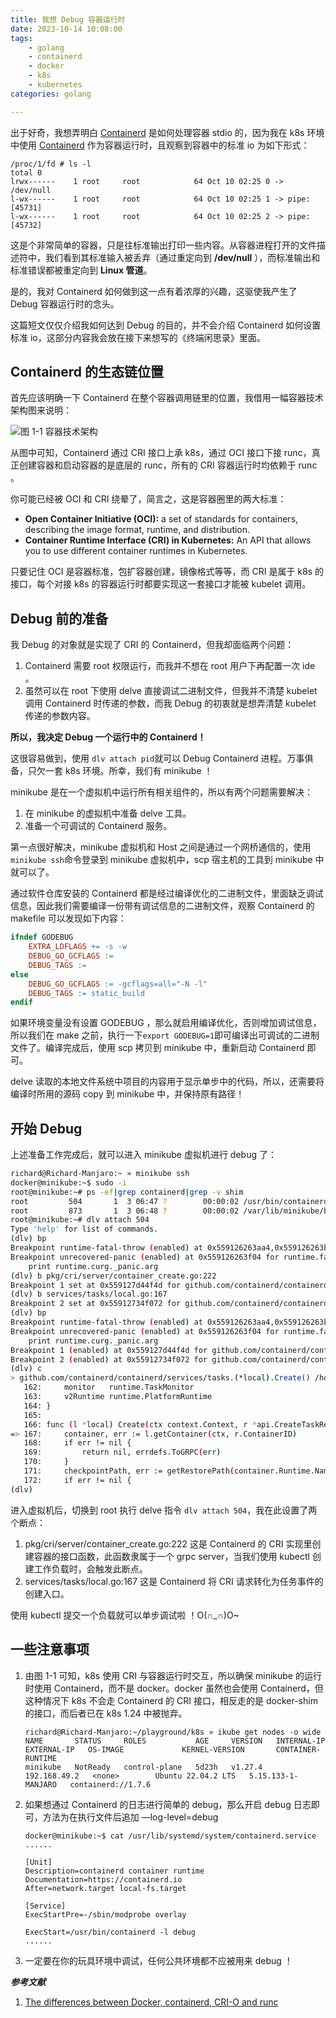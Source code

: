 ```yaml
---
title: 我想 Debug 容器运行时
date: 2023-10-14 10:08:00
tags:
    - golang
    - containerd
    - docker
    - k8s
    - kubernetes
categories: golang

---
```


出于好奇，我想弄明白  [Containerd](https://github.com/containerd/containerd) 是如何处理容器 stdio 的，因为我在 k8s 环境中使用 [Containerd](https://github.com/containerd/containerd) 作为容器运行时，且观察到容器中的标准 io 为如下形式：

```shell
/proc/1/fd # ls -l
total 0
lrwx------    1 root     root            64 Oct 10 02:25 0 -> /dev/null
l-wx------    1 root     root            64 Oct 10 02:25 1 -> pipe:[45731]
l-wx------    1 root     root            64 Oct 10 02:25 2 -> pipe:[45732]
```

这是个非常简单的容器，只是往标准输出打印一些内容。从容器进程打开的文件描述符中，我们看到其标准输入被丢弃（通过重定向到 **/dev/null** ），而标准输出和标准错误都被重定向到 **Linux 管道**。

是的，我对 Containerd 如何做到这一点有着浓厚的兴趣，这驱使我产生了 Debug 容器运行时的念头。

这篇短文仅仅介绍我如何达到 Debug 的目的，并不会介绍 Containerd 如何设置标准 io，这部分内容我会放在接下来想写的《终端闲思录》里面。

## Containerd 的生态链位置

首先应该明确一下 Containerd 在整个容器调用链里的位置，我借用一幅容器技术架构图来说明：

![图 1-1 容器技术架构](https://qiniu.liupzmin.com/container.png)

从图中可知，Containerd 通过 CRI 接口上承 k8s，通过 OCI 接口下接 runc，真正创建容器和启动容器的是底层的 runc，所有的 CRI 容器运行时均依赖于 runc 。

你可能已经被 OCI 和 CRI 绕晕了，简言之，这是容器圈里的两大标准：

- **Open Container Initiative (OCI):** a set of standards for containers, describing the image format, runtime, and distribution.
- **Container Runtime Interface (CRI) in Kubernetes:** An API that allows you to use different container runtimes in Kubernetes.

只要记住 OCI 是容器标准，包扩容器创建，镜像格式等等，而 CRI 是属于 k8s 的接口，每个对接 k8s 的容器运行时都要实现这一套接口才能被 kubelet 调用。

## Debug 前的准备

我 Debug 的对象就是实现了 CRI 的 Containerd，但我却面临两个问题：

1. Containerd 需要 root 权限运行，而我并不想在 root 用户下再配置一次 ide 。
2. 虽然可以在 root 下使用 delve 直接调试二进制文件，但我并不清楚 kubelet 调用 Containerd 时传递的参数，而我 Debug 的初衷就是想弄清楚 kubelet 传递的参数内容。

**所以，我决定 Debug 一个运行中的 Containerd！**

这很容易做到，使用 `dlv attach pid`就可以 Debug Containerd 进程。万事俱备，只欠一套 k8s 环境。所幸，我们有 minikube ！

minikube 是在一个虚拟机中运行所有相关组件的，所以有两个问题需要解决：

1. 在 minikube 的虚拟机中准备 delve 工具。
2. 准备一个可调试的 Containerd 服务。

第一点很好解决，minikube 虚拟机和 Host 之间是通过一个网桥通信的，使用`minikube ssh`命令登录到 minikube 虚拟机中，scp 宿主机的工具到 minikube 中就可以了。

通过软件仓库安装的 Containerd 都是经过编译优化的二进制文件，里面缺乏调试信息，因此我们需要编译一份带有调试信息的二进制文件，观察 Containerd 的 makefile 可以发现如下内容：

```makefile
ifndef GODEBUG
	EXTRA_LDFLAGS += -s -w
	DEBUG_GO_GCFLAGS :=
	DEBUG_TAGS :=
else
	DEBUG_GO_GCFLAGS := -gcflags=all="-N -l"
	DEBUG_TAGS := static_build
endif
```

如果环境变量没有设置 GODEBUG ，那么就启用编译优化，否则增加调试信息，所以我们在 make 之前，执行一下`export GODEBUG=1`即可编译出可调试的二进制文件了。编译完成后，使用 scp 拷贝到 minikube 中，重新启动 Containerd 即可。

delve 读取的本地文件系统中项目的内容用于显示单步中的代码，所以，还需要将编译时所用的源码 copy 到 minikube 中，并保持原有路径！

## 开始 Debug

上述准备工作完成后，就可以进入 minikube 虚拟机进行 debug 了：

```bash
richard@Richard-Manjaro:~ » minikube ssh
docker@minikube:~$ sudo -i
root@minikube:~# ps -ef|grep containerd|grep -v shim
root         504       1  3 06:47 ?        00:00:02 /usr/bin/containerd -l debug
root         873       1  3 06:48 ?        00:00:02 /var/lib/minikube/binaries/v1.27.4/kubelet --bootstrap-kubeconfig=/etc/kubernetes/bootstrap-kubelet.conf --config=/var/lib/kubelet/config.yaml --container-runtime-endpoint=unix:///run/containerd/containerd.sock --hostname-override=minikube --kubeconfig=/etc/kubernetes/kubelet.conf --node-ip=192.168.49.2
root@minikube:~# dlv attach 504
Type 'help' for list of commands.
(dlv) bp
Breakpoint runtime-fatal-throw (enabled) at 0x559126263aa4,0x559126263b84 for (multiple functions)() <multiple locations>:0 (0)
Breakpoint unrecovered-panic (enabled) at 0x559126263f04 for runtime.fatalpanic() /usr/lib/go/src/runtime/panic.go:1188 (0)
	print runtime.curg._panic.arg
(dlv) b pkg/cri/server/container_create.go:222
Breakpoint 1 set at 0x559127d44f4d for github.com/containerd/containerd/pkg/cri/server.(*criService).CreateContainer() /home/richard/opensource/containerd/pkg/cri/server/container_create.go:222
(dlv) b services/tasks/local.go:167
Breakpoint 2 set at 0x55912734f072 for github.com/containerd/containerd/services/tasks.(*local).Create() /home/richard/opensource/containerd/services/tasks/local.go:167
(dlv) bp
Breakpoint runtime-fatal-throw (enabled) at 0x559126263aa4,0x559126263b84 for (multiple functions)() <multiple locations>:0 (0)
Breakpoint unrecovered-panic (enabled) at 0x559126263f04 for runtime.fatalpanic() /usr/lib/go/src/runtime/panic.go:1188 (0)
	print runtime.curg._panic.arg
Breakpoint 1 (enabled) at 0x559127d44f4d for github.com/containerd/containerd/pkg/cri/server.(*criService).CreateContainer() /home/richard/opensource/containerd/pkg/cri/server/container_create.go:222 (0)
Breakpoint 2 (enabled) at 0x55912734f072 for github.com/containerd/containerd/services/tasks.(*local).Create() /home/richard/opensource/containerd/services/tasks/local.go:167 (0)
(dlv) c
> github.com/containerd/containerd/services/tasks.(*local).Create() /home/richard/opensource/containerd/services/tasks/local.go:167 (hits goroutine(2264):1 total:1) (PC: 0x55912734f072)
   162:		monitor   runtime.TaskMonitor
   163:		v2Runtime runtime.PlatformRuntime
   164:	}
   165:	
   166:	func (l *local) Create(ctx context.Context, r *api.CreateTaskRequest, _ ...grpc.CallOption) (*api.CreateTaskResponse, error) {
=> 167:		container, err := l.getContainer(ctx, r.ContainerID)
   168:		if err != nil {
   169:			return nil, errdefs.ToGRPC(err)
   170:		}
   171:		checkpointPath, err := getRestorePath(container.Runtime.Name, r.Options)
   172:		if err != nil {
(dlv) 
```

进入虚拟机后，切换到 root 执行 delve 指令 `dlv attach 504`，我在此设置了两个断点：

1. pkg/cri/server/container_create.go:222 这是 Containerd 的 CRI 实现里创建容器的接口函数，此函数隶属于一个 grpc server，当我们使用 kubectl 创建工作负载时，会触发此断点。
2. services/tasks/local.go:167 这是 Containerd 将 CRI 请求转化为任务事件的创建入口。

使用 kubectl 提交一个负载就可以单步调试啦 ！O(∩_∩)O~

## 一些注意事项

1. 由图 1-1 可知，k8s 使用 CRI 与容器运行时交互，所以确保 minikube 的运行时使用 Containerd，而不是 docker。docker 虽然也会使用 Containerd，但这种情况下  k8s 不会走 Containerd 的 CRI 接口，相反走的是 docker-shim 的接口，而后者已在 k8s 1.24 中被抛弃。

   ```shell
   richard@Richard-Manjaro:~/playground/k8s » ikube get nodes -o wide
   NAME       STATUS     ROLES           AGE     VERSION   INTERNAL-IP    EXTERNAL-IP   OS-IMAGE             KERNEL-VERSION       CONTAINER-RUNTIME
   minikube   NotReady   control-plane   5d23h   v1.27.4   192.168.49.2   <none>        Ubuntu 22.04.2 LTS   5.15.133-1-MANJARO   containerd://1.7.6
   ```

2. 如果想通过 Containerd 的日志进行简单的 debug，那么开启 debug 日志即可，方法为在执行文件后追加 —log-level=debug

   ```shell
   docker@minikube:~$ cat /usr/lib/systemd/system/containerd.service 
   ......
   
   [Unit]
   Description=containerd container runtime
   Documentation=https://containerd.io
   After=network.target local-fs.target
   
   [Service]
   ExecStartPre=-/sbin/modprobe overlay
   
   ExecStart=/usr/bin/containerd -l debug
   ......
   ```

3. 一定要在你的玩具环境中调试，任何公共环境都不应被用来 debug ！

***参考文献***

1. [The differences between Docker, containerd, CRI-O and runc](https://www.tutorialworks.com/difference-docker-containerd-runc-crio-oci/)
